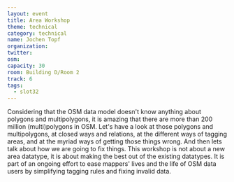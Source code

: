 ```yaml
---
layout: event
title: Area Workshop
theme: technical
category: technical
name: Jochen Topf
organization: 
twitter:
osm:
capacity: 30
room: Building D/Room 2
track: 6
tags:
  - slot32
---
```

Considering that the OSM data model doesn't know anything about polygons and multipolygons, it is amazing that there are more than 200 million (multi)polygons in OSM. Let's have a look at those polygons and multipolygons, at closed ways and relations, at the different ways of tagging areas, and at the myriad ways of getting those things wrong. And then lets talk about how we are going to fix things. This workshop is not about a new area datatype, it is about making the best out of the existing datatypes. It is part of an ongoing effort to ease mappers' lives and the life of OSM data users by simplifying tagging rules and fixing invalid data.
